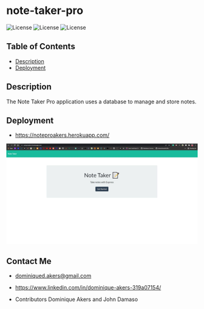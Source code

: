 # note-taker-pro

![License](https://img.shields.io/badge/JavaScript-323330?style=for-the-badge&logo=javascript&logoColor=F7DF1E)
![License](https://img.shields.io/badge/CSS3-1572B6?style=for-the-badge&logo=css3&logoColor=white)
![License](https://img.shields.io/badge/HTML5-E34F26?style=for-the-badge&logo=html5&logoColor=white)


## Table of Contents

- [Description](#Description)
- [Deployment](#Deployment)

## Description

The Note Taker Pro application uses a database to manage and store notes.

## Deployment

- https://noteproakers.herokuapp.com/

![](/notetakerDom.JPG)

## Contact Me

- dominiqued.akers@gmail.com
- https://www.linkedin.com/in/dominique-akers-319a07154/

- Contributors Dominique Akers and John Damaso